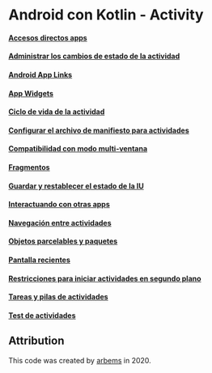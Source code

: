 # Android con Kotlin - Activity

#### [Accesos directos apps](https://github.com/arbems/Android-with-Kotlin-Activity/tree/master/Acceso%20directos%20apps)

#### [Administrar los cambios de estado de la actividad](https://github.com/arbems/Android-with-Kotlin-Activity/tree/master/Administrar%20los%20cambios%20de%20estado%20de%20la%20actividad)

#### [Android App Links](https://github.com/arbems/Android-with-Kotlin-Activity/tree/master/Android%20App%20Links)

#### [App Widgets](https://github.com/arbems/Android-with-Kotlin-Activity/tree/master/App%20Widgets)

#### [Ciclo de vida de la actividad](https://github.com/arbems/Android-with-Kotlin-Activity/tree/master/Ciclo%20de%20vida%20de%20la%20actividad) 

#### [Configurar el archivo de manifiesto para actividades](https://github.com/arbems/Android-with-Kotlin-Activity/tree/master/Configurar%20el%20archivo%20de%20manifiesto%20para%20actividades)

#### [Compatibilidad con modo multi-ventana](https://github.com/arbems/Android-with-Kotlin-Activity/tree/master/Compatibilidad%20con%20modo%20multi-ventana)

#### [Fragmentos](https://github.com/arbems/Android-with-Kotlin-Activity/tree/master/Fragmentos)

#### [Guardar y restablecer el estado de la IU](https://github.com/arbems/Android-with-Kotlin-Activity/tree/master/Guardar%20y%20restablecer%20el%20estado%20de%20la%20IU)

#### [Interactuando con otras apps](https://github.com/arbems/Android-with-Kotlin-Activity/tree/master/Interactuando%20con%20otras%20apps)

#### [Navegación entre actividades](https://github.com/arbems/Android-with-Kotlin-Activity/tree/master/Navegación%20entre%20actividades)

#### [Objetos parcelables y paquetes](https://github.com/arbems/Android-with-Kotlin-Activity/tree/master/Objetos%20parcelables%20y%20paquetes)

#### [Pantalla recientes](https://github.com/arbems/Android-with-Kotlin-Activity/tree/master/Pantalla%20recientes)

#### [Restricciones para iniciar actividades en segundo plano](https://github.com/arbems/Android-with-Kotlin-Activity/tree/master/Restricciones%20para%20iniciar%20actividades%20en%20segundo%20plano)

#### [Tareas y pilas de actividades](https://github.com/arbems/Android-with-Kotlin-Activity/tree/master/Tareas%20y%20pilas%20de%20actividades)

#### [Test de actividades](https://github.com/arbems/Android-with-Kotlin-Activity/tree/master/Test%20de%20actividades)

## Attribution

This code was created by [arbems](https://github.com/arbems) in 2020.
